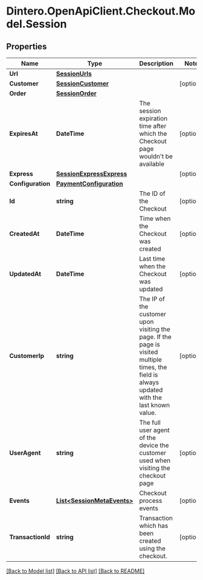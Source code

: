 # Dintero.OpenApiClient.Checkout.Model.Session

## Properties

Name | Type | Description | Notes
------------ | ------------- | ------------- | -------------
**Url** | [**SessionUrls**](SessionUrls.md) |  | 
**Customer** | [**SessionCustomer**](SessionCustomer.md) |  | [optional] 
**Order** | [**SessionOrder**](SessionOrder.md) |  | 
**ExpiresAt** | **DateTime** | The session expiration time after which the Checkout page wouldn&#39;t be available  | [optional] 
**Express** | [**SessionExpressExpress**](SessionExpressExpress.md) |  | [optional] 
**Configuration** | [**PaymentConfiguration**](PaymentConfiguration.md) |  | 
**Id** | **string** | The ID of the Checkout | [optional] 
**CreatedAt** | **DateTime** | Time when the Checkout was created | [optional] 
**UpdatedAt** | **DateTime** | Last time when the Checkout was updated | [optional] 
**CustomerIp** | **string** | The IP of the customer upon visiting the page. If the page is visited multiple times, the field is always updated with the last known value.  | [optional] 
**UserAgent** | **string** | The full user agent of the device the customer used when visiting the checkout page  | [optional] 
**Events** | [**List&lt;SessionMetaEvents&gt;**](SessionMetaEvents.md) | Checkout process events  | [optional] 
**TransactionId** | **string** | Transaction which has been created using the checkout.  | [optional] 

[[Back to Model list]](../README.md#documentation-for-models) [[Back to API list]](../README.md#documentation-for-api-endpoints) [[Back to README]](../README.md)


